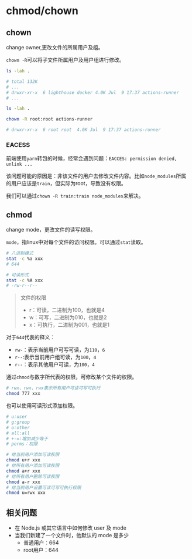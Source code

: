 # chmod/chown

## chown

change owner,更改文件的所属用户及组。

`chown -R`可以将子文件所属用户及用户组进行修改。

```bash
ls -lah .

# total 132K
# ...
# drwxr-xr-x  6 lighthouse docker 4.0K Jul  9 17:37 actions-runner
# ...

ls -lah .

chown -R root:root actions-runner

# drwxr-xr-x  6 root root  4.0K Jul  9 17:37 actions-runner
```

### EACESS
前端使用`yarn`转包的时候，经常会遇到问题：`EACCES: permission denied, unlink ...`

该问题可能的原因是：非该文件的用户去修改文件内容。比如`node_modules`所属的用户应该是`train`，但实际为root，导致没有权限。

我们可以通过`chown -R train:train node_modules`来解决。

## chmod
change mode，更改文件的读写权限。

`mode`，指linux中对每个文件的访问权限。可以通过`stat`读取。

```bash
# 八进制模式
stat -c %a xxx
# 644

# 可读形式
stat -c %A xxx
# -rw-r--r--
```

> 文件的权限
> - r：可读，二进制为100，也就是4
> - w：可写，二进制为010，也就是2
> - x：可执行，二进制为001，也就是1

对于`644`代表的释义：
- `rw-`：表示当前用户可写可读，为`110`，`6`
- `r--`:表示当前用户组可读，为`100`，`4`
- `r--`：表示其他用户可读，为`100`，`4`

通过`chmod`与数字所代表的权限，可修改某个文件的权限。

```bash
# rwx、rwx、rwx表示所有用户可读可写可执行
chmod 777 xxx
```

也可以使用可读形式添加权限。

```bash
# u:user
# g:group
# o:other
# all:all
# +-=:增加减少等于
# perms：权限

# 给当前用户添加可读权限
chmod u+r xxx
# 给所有用户添加可读权限
chmod a+r xxx
# 给所有用户删除可读权限
chmod a-r xxx
# 给当前用户设置可读可写可执行权限
chmod u=rwx xxx
```

## 相关问题
- 在 Node.js 或其它语言中如何修改 user 及 mode
- 当我们新建了一个文件时，他默认的 mode 是多少
	- 普通用户：664
	- root用户：644